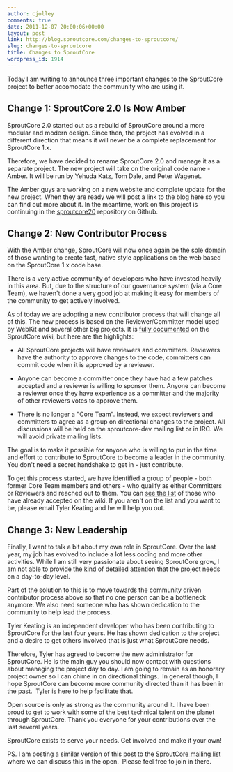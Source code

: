 ```yaml
---
author: cjolley
comments: true
date: 2011-12-07 20:00:06+00:00
layout: post
link: http://blog.sproutcore.com/changes-to-sproutcore/
slug: changes-to-sproutcore
title: Changes to SproutCore
wordpress_id: 1914
---
```


Today I am writing to announce three important changes to the SproutCore project to better accomodate the community who are using it.


## Change 1: SproutCore 2.0 Is Now Amber


SproutCore 2.0 started out as a rebuild of SproutCore around a more modular and modern design. Since then, the project has evolved in a different direction that means it will never be a complete replacement for SproutCore 1.x.

Therefore, we have decided to rename SproutCore 2.0 and manage it as a separate project. The new project will take on the original code name - Amber. It will be run by Yehuda Katz, Tom Dale, and Peter Wagenet.

The Amber guys are working on a new website and complete update for the new project. When they are ready we will post a link to the blog here so you can find out more about it. In the meantime, work on this project is continuing in the [sproutcore20](github.com/sproutcore/sproutcore20) repository on Github.


## Change 2: New Contributor Process


With the Amber change, SproutCore will now once again be the sole domain of those wanting to create fast, native style applications on the web based on the SproutCore 1.x code base.

There is a very active community of developers who have invested heavily in this area. But, due to the structure of our governance system (via a Core Team), we haven't done a very good job at making it easy for members of the community to get actively involved.

As of today we are adopting a new contributor process that will change all of this. The new process is based on the Reviewer/Committer model used by WebKit and several other big projects. It is [fully documented](https://github.com/sproutcore/sproutcore/wiki/Collaborator-Guidelines) on the SproutCore wiki, but here are the highlights:



	
  * All SproutCore projects will have reviewers and committers. Reviewers have the authority to approve changes to the code, committers can commit code when it is approved by a reviewer.

	
  * Anyone can become a committer once they have had a few patches accepted and a reviewer is willing to sponsor them. Anyone can become a reviewer once they have experience as a committer and the majority of other reviewers votes to approve them.

	
  * There is no longer a "Core Team". Instead, we expect reviewers and committers to agree as a group on directional changes to the project. All discussions will be held on the sproutcore-dev mailing list or in IRC. We will avoid private mailing lists.


The goal is to make it possible for anyone who is willing to put in the time and effort to contribute to SproutCore to become a leader in the community. You don't need a secret handshake to get in - just contribute.

To get this process started, we have identified a group of people - both former Core Team members and others - who qualify as either Committers or Reviewers and reached out to them. You can [see the list](https://github.com/sproutcore/sproutcore/wiki/List-of-Collaborators) of those who have already accepted on the wiki. If you aren't on the list and you want to be, please email Tyler Keating and he will help you out.


## Change 3: New Leadership


Finally, I want to talk a bit about my own role in SproutCore. Over the last year, my job has evolved to include a lot less coding and more other activities. While I am still very passionate about seeing SproutCore grow, I am not able to provide the kind of detailed attention that the project needs on a day-to-day level.

Part of the solution to this is to move towards the community driven contributor process above so that no one person can be a bottleneck anymore. We also need someone who has shown dedication to the community to help lead the process.

Tyler Keating is an independent developer who has been contributing to SproutCore for the last four years. He has shown dedication to the project and a desire to get others involved that is just what SproutCore needs.

Therefore, Tyler has agreed to become the new administrator for SproutCore. He is the main guy you should now contact with questions about managing the project day to day. I am going to remain as an honorary project owner so I can chime in on directional things.  In general though, I hope SproutCore can become more community directed than it has been in the past.  Tyler is here to help facilitate that.

Open source is only as strong as the community around it. I have been proud to get to work with some of the best technical talent on the planet through SproutCore. Thank you everyone for your contributions over the last several years.

SproutCore exists to serve your needs. Get involved and make it your own!

PS. I am posting a similar version of this post to the [SproutCore mailing list](https://groups.google.com/group/sproutcore) where we can discuss this in the open.  Please feel free to join in there.


